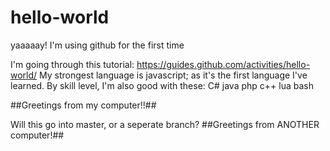 # hello-world
yaaaaay! I'm using github for the first time

I'm going through this tutorial: https://guides.github.com/activities/hello-world/
My strongest language is javascript; as it's the first language I've learned.
By skill level, I'm also good with these:
C#
java
php
c++
lua
bash

##Greetings from my computer!!##

Will this go into master, or a seperate branch?
##Greetings from ANOTHER computer!##
